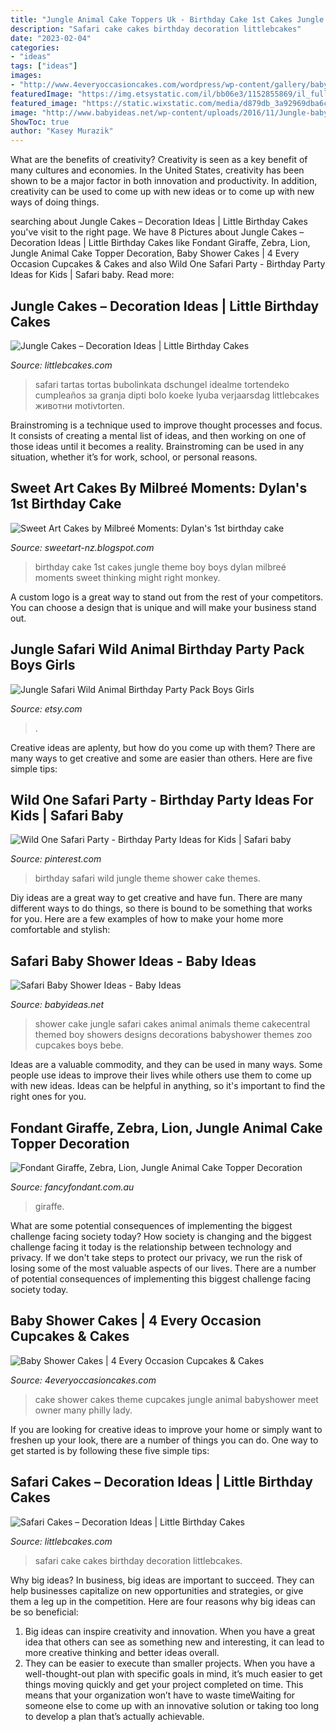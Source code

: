 ```yaml
---
title: "Jungle Animal Cake Toppers Uk - Birthday Cake 1st Cakes Jungle Theme Boy Boys Dylan Milbreé Moments Sweet Thinking Might Right Monkey"
description: "Safari cake cakes birthday decoration littlebcakes"
date: "2023-02-04"
categories:
- "ideas"
tags: ["ideas"]
images:
- "http://www.4everyoccasioncakes.com/wordpress/wp-content/gallery/babyshower/animal-theme-cake.jpg"
featuredImage: "https://img.etsystatic.com/il/bb06e3/1152855869/il_fullxfull.1152855869_1r1s.jpg?version=1"
featured_image: "https://static.wixstatic.com/media/d879db_3a92969dba6c4c639e684f1fbccb17e9~mv2.jpg/v1/fit/w_500,h_500,q_90/file.jpg"
image: "http://www.babyideas.net/wp-content/uploads/2016/11/Jungle-baby-shower-cake-649x1024.jpg"
ShowToc: true
author: "Kasey Murazik"
---
```



What are the benefits of creativity?
Creativity is seen as a key benefit of many cultures and economies. In the United States, creativity has been shown to be a major factor in both innovation and productivity. In addition, creativity can be used to come up with new ideas or to come up with new ways of doing things.

	

		
searching about Jungle Cakes – Decoration Ideas | Little Birthday Cakes you've visit to the right page. We have 8 Pictures about Jungle Cakes – Decoration Ideas | Little Birthday Cakes like Fondant Giraffe, Zebra, Lion, Jungle Animal Cake Topper Decoration, Baby Shower Cakes | 4 Every Occasion Cupcakes &amp; Cakes and also Wild One Safari Party - Birthday Party Ideas for Kids | Safari baby. Read more:
		
    
## Jungle Cakes – Decoration Ideas | Little Birthday Cakes

<img loading=lazy src="https://www.littlebcakes.com/wp-content/uploads/2014/01/Jungle-Cakes.jpg" onerror="this.onerror=null;this.src='https://tse4.mm.bing.net/th?id=OIP.XjsE-6s-_lLIZiy3qHm-ewHaJ4&amp;pid=15.1';" alt="Jungle Cakes – Decoration Ideas | Little Birthday Cakes">

_Source: littlebcakes.com_

>safari tartas tortas bubolinkata dschungel idealme tortendeko cumpleaños за granja dipti bolo koeke lyuba verjaarsdag littlebcakes животни motivtorten. 

	

Brainstroming is a technique used to improve thought processes and focus. It consists of creating a mental list of ideas, and then working on one of those ideas until it becomes a reality. Brainstroming can be used in any situation, whether it’s for work, school, or personal reasons.

    
## Sweet Art Cakes By Milbreé Moments: Dylan&#039;s 1st Birthday Cake

<img loading=lazy src="http://4.bp.blogspot.com/-CBBROp7qSXE/Ta1bq9cdn1I/AAAAAAAAAr8/ZQREFny_-jA/s1600/IMG_6998.jpg" onerror="this.onerror=null;this.src='https://tse2.mm.bing.net/th?id=OIP.wn-PkHo5wwEXGWgHTpXFVAHaLD&amp;pid=15.1';" alt="Sweet Art Cakes by Milbreé Moments: Dylan&#039;s 1st birthday cake">

_Source: sweetart-nz.blogspot.com_

>birthday cake 1st cakes jungle theme boy boys dylan milbreé moments sweet thinking might right monkey. 

	

A custom logo is a great way to stand out from the rest of your competitors. You can choose a design that is unique and will make your business stand out.

    
## Jungle Safari Wild Animal Birthday Party Pack Boys Girls

<img loading=lazy src="https://img.etsystatic.com/il/bb06e3/1152855869/il_fullxfull.1152855869_1r1s.jpg?version=1" onerror="this.onerror=null;this.src='https://tse2.mm.bing.net/th?id=OIP.6iwfutrRNPGcFkgPMzYX3QHaHa&amp;pid=15.1';" alt="Jungle Safari Wild Animal Birthday Party Pack Boys Girls">

_Source: etsy.com_

>. 

	

Creative ideas are aplenty, but how do you come up with them? There are many ways to get creative and some are easier than others. Here are five simple tips: 

    
## Wild One Safari Party - Birthday Party Ideas For Kids | Safari Baby

<img loading=lazy src="https://i.pinimg.com/originals/48/45/e6/4845e6cd541fb7e5e16cf78f2f96ce88.jpg" onerror="this.onerror=null;this.src='https://tse3.mm.bing.net/th?id=OIP._4eOEdzrXDrhbCKpg2tbAQHaLH&amp;pid=15.1';" alt="Wild One Safari Party - Birthday Party Ideas for Kids | Safari baby">

_Source: pinterest.com_

>birthday safari wild jungle theme shower cake themes. 

	

Diy ideas are a great way to get creative and have fun. There are many different ways to do things, so there is bound to be something that works for you. Here are a few examples of how to make your home more comfortable and stylish: 

    
## Safari Baby Shower Ideas - Baby Ideas

<img loading=lazy src="http://www.babyideas.net/wp-content/uploads/2016/11/Jungle-baby-shower-cake-649x1024.jpg" onerror="this.onerror=null;this.src='https://tse3.mm.bing.net/th?id=OIP.8QOWU_gpTHlAT3IlASJhSgHaLr&amp;pid=15.1';" alt="Safari Baby Shower Ideas - Baby Ideas">

_Source: babyideas.net_

>shower cake jungle safari cakes animal animals theme cakecentral themed boy showers designs decorations babyshower themes zoo cupcakes boys bebe. 

	

Ideas are a valuable commodity, and they can be used in many ways. Some people use ideas to improve their lives while others use them to come up with new ideas. Ideas can be helpful in anything, so it's important to find the right ones for you.

    
## Fondant Giraffe, Zebra, Lion, Jungle Animal Cake Topper Decoration

<img loading=lazy src="https://static.wixstatic.com/media/d879db_3a92969dba6c4c639e684f1fbccb17e9~mv2.jpg/v1/fit/w_500,h_500,q_90/file.jpg" onerror="this.onerror=null;this.src='https://tse1.mm.bing.net/th?id=OIP.pd9jCwVXv0kbumtLf6f2jAHaF7&amp;pid=15.1';" alt="Fondant Giraffe, Zebra, Lion, Jungle Animal Cake Topper Decoration">

_Source: fancyfondant.com.au_

>giraffe. 

	

What are some potential consequences of implementing the biggest challenge facing society today?
How society is changing and the biggest challenge facing it today is the relationship between technology and privacy. If we don't take steps to protect our privacy, we run the risk of losing some of the most valuable aspects of our lives. There are a number of potential consequences of implementing this biggest challenge facing society today.

    
## Baby Shower Cakes | 4 Every Occasion Cupcakes &amp; Cakes

<img loading=lazy src="http://www.4everyoccasioncakes.com/wordpress/wp-content/gallery/babyshower/animal-theme-cake.jpg" onerror="this.onerror=null;this.src='https://tse1.mm.bing.net/th?id=OIP.hbkM_x_fDSxKcB-E0Zx39gHaJ6&amp;pid=15.1';" alt="Baby Shower Cakes | 4 Every Occasion Cupcakes &amp; Cakes">

_Source: 4everyoccasioncakes.com_

>cake shower cakes theme cupcakes jungle animal babyshower meet owner many philly lady. 

	

If you are looking for creative ideas to improve your home or simply want to freshen up your look, there are a number of things you can do. One way to get started is by following these five simple tips: 

    
## Safari Cakes – Decoration Ideas | Little Birthday Cakes

<img loading=lazy src="http://www.littlebcakes.com/wp-content/uploads/2014/01/Safari-Cake-Becorations.jpg" onerror="this.onerror=null;this.src='https://tse2.mm.bing.net/th?id=OIP.8ZXMnowIO8hLw7b4xWrljgHaFj&amp;pid=15.1';" alt="Safari Cakes – Decoration Ideas | Little Birthday Cakes">

_Source: littlebcakes.com_

>safari cake cakes birthday decoration littlebcakes. 

	

Why big ideas?
In business, big ideas are important to succeed. They can help businesses capitalize on new opportunities and strategies, or give them a leg up in the competition. Here are four reasons why big ideas can be so beneficial: 
1) Big ideas can inspire creativity and innovation. When you have a great idea that others can see as something new and interesting, it can lead to more creative thinking and better ideas overall. 
2) They can be easier to execute than smaller projects. When you have a well-thought-out plan with specific goals in mind, it’s much easier to get things moving quickly and get your project completed on time. This means that your organization won’t have to waste timeWaiting for someone else to come up with an innovative solution or taking too long to develop a plan that’s actually achievable.

